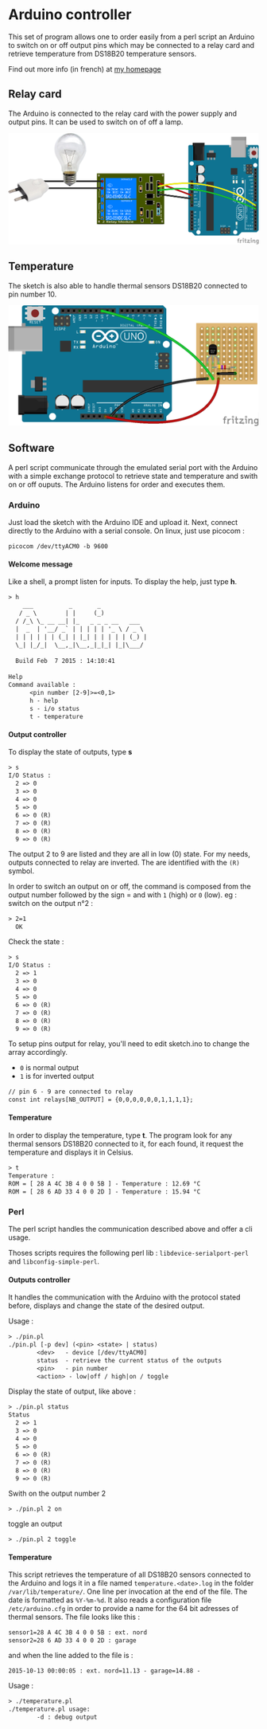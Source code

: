 Arduino controller
========

This set of program allows one to order easily from a perl script an Arduino to switch on or off output pins which may be connected to a relay card and retrieve temperature from DS18B20 temperature sensors.

Find out more info (in french) at [my homepage](http://www.monbook.tech/realisations_arduino.html)

## Relay card

The Arduino is connected to the relay card with the power supply and output pins.
It can be used to switch on of off a lamp.

![Arduino and relay card wiring](docs/relay_lamp.png)

## Temperature

The sketch is also able to handle thermal sensors DS18B20 connected to pin number 10.

![Arduino and relay card wiring](docs/ds18b20.png)

## Software

A perl script communicate through the emulated serial port with the Arduino with a simple exchange protocol to retrieve state and temperature and swith on or off ouputs. The Arduino listens for order and executes them.

### Arduino

Just load the sketch with the Arduino IDE and upload it.
Next, connect directly to the Arduino with a serial console.
On linux, just use picocom :
```shell
picocom /dev/ttyACM0 -b 9600
```

#### Welcome message

Like a shell, a prompt listen for inputs. To display the help, just type **h**.
```
> h
    ___          _       _
   / _ \        | |     (_)
  / /_\ \_ __ __| |_   _ _ _ __   ___
  |  _  | '__/ _` | | | | | '_ \ / _ \
  | | | | | | (_| | |_| | | | | | (_) |
  \_| |_/_|  \__,_|\__,_|_|_| |_|\___/

  Build Feb  7 2015 : 14:10:41

Help
Command available :
      <pin number [2-9]>=<0,1>
      h - help
      s - i/o status
      t - temperature
```

#### Output controller
To display the state of outputs, type **s**
```shell
> s
I/O Status :
  2 => 0
  3 => 0
  4 => 0
  5 => 0
  6 => 0 (R)
  7 => 0 (R)
  8 => 0 (R)
  9 => 0 (R)
```
The output 2 to 9 are listed and they are all in low (0) state.
For my needs, outputs connected to relay are inverted. The are identified with the `(R)` symbol.

In order to switch an output on or off, the command is composed from the output number followed by the sign = and with `1` (high) or `0` (low).
eg : switch on the output n°2 :
```shell
> 2=1
  OK
```

Check the state :
```shell
> s
I/O Status :
  2 => 1
  3 => 0
  4 => 0
  5 => 0
  6 => 0 (R)
  7 => 0 (R)
  8 => 0 (R)
  9 => 0 (R)
```

To setup pins output for relay, you'll need to edit sketch.ino to change the array accordingly.
* `0` is normal output
* `1` is for inverted output

```
// pin 6 - 9 are connected to relay
const int relays[NB_OUTPUT] = {0,0,0,0,0,0,1,1,1,1};
```

#### Temperature

In order to display the temperature, type **t**. The program look for any thermal sensors DS18B20 connected to it, for each found, it request the temperature and displays it in Celsius.
```shell
> t
Temperature :
ROM = [ 28 A 4C 3B 4 0 0 5B ] - Temperature : 12.69 °C
ROM = [ 28 6 AD 33 4 0 0 2D ] - Temperature : 15.94 °C
```

### Perl

The perl script handles the communication described above and offer a cli usage.

Thoses scripts requires the following perl lib : `libdevice-serialport-perl` and `libconfig-simple-perl`.

#### Outputs controller

It handles the communication with the Arduino with the protocol stated before, displays and change the state of the desired output.

Usage :
```shell
> ./pin.pl
./pin.pl [-p dev] (<pin> <state> | status)
        <dev>   - device [/dev/ttyACM0]
        status  - retrieve the current status of the outputs
        <pin>   - pin number
        <action> - low|off / high|on / toggle
```

Display the state of output, like above :
```shell
> ./pin.pl status
Status
  2 => 1
  3 => 0
  4 => 0
  5 => 0
  6 => 0 (R)
  7 => 0 (R)
  8 => 0 (R)
  9 => 0 (R)
```

Swith on the output number 2
```shell
> ./pin.pl 2 on
```

toggle an output
```shell
> ./pin.pl 2 toggle
```

#### Temperature

This script retrieves the temperature of all DS18B20 sensors connected to the Arduino and logs it in a file named ```temperature.<date>.log``` in the folder ```/var/lib/temperature/```. One line per invocation at the end of the file.
The date is formatted as ```%Y-%m-%d```.
It also reads a configuration file ```/etc/arduino.cfg``` in order to provide a name for the 64 bit adresses of thermal sensors.
The file looks like this :
```
sensor1=28 A 4C 3B 4 0 0 5B : ext. nord
sensor2=28 6 AD 33 4 0 0 2D : garage
```

and when the line added to the file is :
```
2015-10-13 00:00:05 : ext. nord=11.13 - garage=14.88 -
```

Usage :
```shell
> ./temperature.pl
./temperature.pl usage:
        -d : debug output
```
